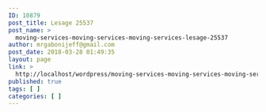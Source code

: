 ```yaml
---
ID: 10879
post_title: Lesage 25537
post_name: >
  moving-services-moving-services-moving-services-lesage-25537
author: mrgabonijeff@gmail.com
post_date: 2018-03-28 01:49:35
layout: page
link: >
  http://localhost/wordpress/moving-services-moving-services-moving-services-lesage-25537/
published: true
tags: [ ]
categories: [ ]
---
```

